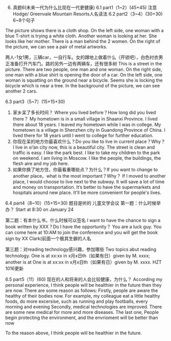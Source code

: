 
6.	真题6(未来一代为什么比现在一代更健康)
6.1	part1（1~2）(45+45)
注意Hodge/ Greenvale Mountain Resorts人名读法
6.2	part2（3~4）(30+30) 6~8个句子
 
The picture shows there is a cloth shop. 
On the left side, one woman with a blue T-shirt is trying a white cloth. 
Another woman is looking at her. She looks like her mother. 
There is a man behind the 2 women. 
On the right of the picture, we can see a pair of metal artworks.


 
两人-1女1男，三辆car，一自行车。女的蹲地上做着什么（开锁吧），白色衬衣男正准备打开汽车门。路的另外一边有两辆车，还有很多树
This is a street in the picture. There are two people, one man and one woman.
On the right side, one man with a blue shirt is opening the door of a car. 
On the left side, one woman is squatting on the ground near a bicycle. 
Seems she is locking the bicycle which is near a tree. 
In the background of the picture, we can see another 2 cars.

6.3	part3（5~7）(15+15+30)
1.	家乡呆了多长时间？ Where you lived before？How long did you lived there？
My hometown is in a small village in Shaanxi Province. I lived there about 18 years. I leaved my hometown while I was in college.
My hometown is a village in Shenzhen city in Guandong Province of China. I lived there for 18 years until I went to college for further education. 
2.	你现在呆的地方你最喜欢什么？Do you like to live in current place？Why？
I live in xi’an city now, this is a beautiful city. The street is clean and traffic is easy. I like the park best. I like to take my children to the park on weekend.
I am living in Moscow. I like the people, the buildings, the flesh aire and my job here. 
3.	如果你换了地方住，你最看重哪些点？为什么？If you want to change to another place，what is the most important？Why？
If I moved to another place, I would choose to live next to the subway. It will save a lot of time and money on transportation. It’s better to have the supermarkets and hospitals around new place. It'll be more convenient for people's lives.

6.4	part4（8~10）(15+15+30) 题目是听的
儿童文学会议
第一题：什么时候举办？
Start at 8:30 on January 24

第二题：有本什么书，什么时候可以签名 I want to have the chance to sign a book written by XXX？Do I have the opportunity？
You are a luck guy. You can come here at 10:AM to join the conference and you will get the book sign by XX Clark(前面一个极其生僻的人名

第三题：对reading technology感兴趣，参加哪些
Two topics abut reading technology. One is at xx:xx in x月x日th（如果有日）given by M. xxxx; another is at One is at xx:xx in x月x日th（如果有日）given by M. xxxx. HZT 1016更新


6.5	part5（11）(60)
现在的人和将来的人会比较健康，为什么？
According my personal experience, I think people will be healthier in the future then they are now. There are some reason as follows:
Firstly, people are aware the healthy of their bodies now. For example, my colleague eat a little healthy foods, do more excersise, such as running and play footballs, every morning and evening
Secondly, medical technologies are improved. There are some new medical for more and more diseases.
The last one, People begin protecting the environment, and the envrioment will be better than now

To the reason above, I think people will be healthier in the future.
